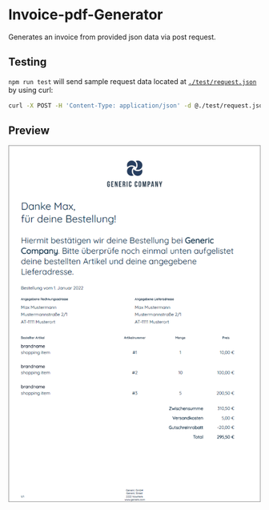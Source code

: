 # Invoice-pdf-Generator
Generates an invoice from provided json data via post request.
## Testing


`npm run test` will send sample request data located at [`./test/request.json`](./test/request.json) by using curl:
```sh
curl -X POST -H 'Content-Type: application/json' -d @./test/request.json http://localhost:3002 --output ./test/result/result.pdf
```
## Preview
<img align="center"  src="./static/img/preview.png">